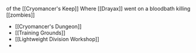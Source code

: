 of the [[Cryomancer's Keep]]
Where [[Drayax]] went on a bloodbath killing [[zombies]]

- [[Cryomancer's Dungeon]]
- [[Training Grounds]]
- [[Lightweight Division Workshop]]
- 